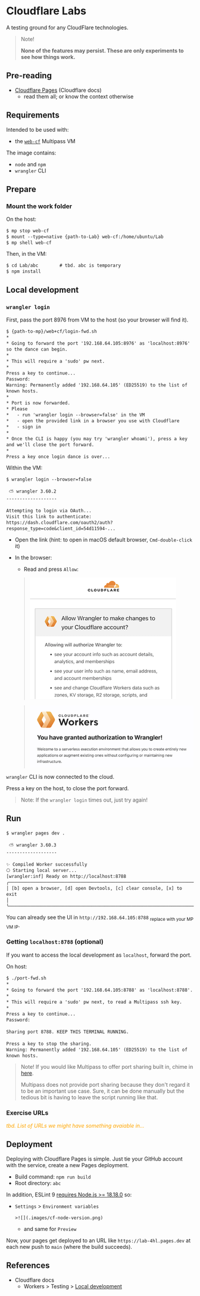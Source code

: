 # Cloudflare Labs

A testing ground for any CloudFlare technologies.

>Note!
>
>**None of the features may persist. These are only experiments to see how things work.**

## Pre-reading

- [Cloudflare Pages](https://developers.cloudflare.com/pages/) (Cloudflare docs)
   - read them all; or know the context otherwise

<!--
- Workers > [Wrangler](https://developers.cloudflare.com/workers/wrangler/) 
-->

## Requirements

Intended to be used with:

- the [`web-cf`](https://github.com/akauppi/mp/tree/main/web%2Bcf) Multipass VM

The image contains:

- `node` and `npm`
- `wrangler` CLI


<!--developed on:

- macOS 14.5
- Multipass 1.14.0-rc1
-->

## Prepare

### Mount the work folder

On the host:

```
$ mp stop web-cf
$ mount --type=native {path-to-Lab} web-cf:/home/ubuntu/Lab
$ mp shell web-cf
```

Then, in the VM:

```
$ cd Lab/abc		# tbd. abc is temporary
$ npm install
```

<!-- REMOVE #later; not this way!
```
$ npm run dev
...
  VITE v5.2.12  ready in 9708 ms

  ➜  Local:   http://localhost:5173/
  ➜  Network: http://192.168.64.102:5173/
  ➜  press h + enter to show help
```

Here, the actual IP always works *(hint: Cmd-double click it on Mac)*.

>Hint: If you want also `localhost:5173` to work like the development happened indeed on the host (which it doesn't), run `./port-fwd.sh` (asks for `sudo` pw). [Multipass does not have built-in port forwarding](https://github.com/canonical/multipass/issues/309) - otherwise we'd use it, instead.
-->


## Local development

### `wrangler login`

First, pass the port 8976 from VM to the host (so your browser will find it).

```
$ {path-to-mp}/web+cf/login-fwd.sh 
*
* Going to forward the port '192.168.64.105:8976' as 'localhost:8976' so the dance can begin.
*
* This will require a 'sudo' pw next.
*
Press a key to continue...
Password:
Warning: Permanently added '192.168.64.105' (ED25519) to the list of known hosts.
*
* Port is now forwarded.
* Please
*   - run 'wrangler login --browser=false' in the VM
*   - open the provided link in a browser you use with Cloudflare
*   - sign in
*
* Once the CLI is happy (you may try 'wrangler whoami'), press a key and we'll close the port forward.
*
Press a key once login dance is over...
```

Within the VM:

```
$ wrangler login --browser=false

 ⛅️ wrangler 3.60.2
-------------------

Attempting to login via OAuth...
Visit this link to authenticate: https://dash.cloudflare.com/oauth2/auth?response_type=code&client_id=54d11594-...
```

- Open the link (hint: to open in macOS default browser, `Cmd-double-click` it)

- In the browser:

   - Read and press `Allow`:

   >![](.images/cf-login.png)
   
   >![](.images/wrangler-welcome.png)

`wrangler` CLI is now connected to the cloud.

Press a key on the host, to close the port forward.

>Note: If the `wrangler login` times out, just try again!



## Run

```
$ wrangler pages dev .

 ⛅️ wrangler 3.60.3
-------------------

✨ Compiled Worker successfully
⎔ Starting local server...
[wrangler:inf] Ready on http://localhost:8788
╭──────────────────────────────────────────────────────────────────────────────────────────────────────────────────────────────────────────────────────────────────────────────────────────╮
│ [b] open a browser, [d] open Devtools, [c] clear console, [x] to exit                                                                                                                    │
╰─────────────────────────────────────────────────────────────────────────────────────────────────────────────────────────────────
```

You can already see the UI in `http://192.168.64.105:8788` <sub>replace with your MP VM IP</sub>.

### Getting `localhost:8788` (optional)

If you want to access the local development as `localhost`, forward the port.

On host:

```
$ ./port-fwd.sh 
*
* Going to forward the port '192.168.64.105:8788' as 'localhost:8788'.
*
* This will require a 'sudo' pw next, to read a Multipass ssh key.
*
Press a key to continue...
Password:

Sharing port 8788. KEEP THIS TERMINAL RUNNING.

Press a key to stop the sharing.
Warning: Permanently added '192.168.64.105' (ED25519) to the list of known hosts.
```

>Note! 
>If you would like Multipass to offer port sharing built in, chime in [here](https://github.com/canonical/multipass/issues/309).
>
>Multipass does not provide port sharing because they don't regard it to be an important use case. Sure, it can be done manually but the tedious bit is having to leave the script running like that.


### Exercise URLs

<font color=orange>*tbd. List of URLs we might have something avaiable in...*</font>


## Deployment

Deploying with Cloudflare Pages is simple. Just tie your GitHub account with the service, create a new Pages deployment.

- Build command: `npm run build`
- Root directory: `abc`

In addition, ESLint 9 [requires Node.js >= 18.18.0](https://eslint.org/blog/2024/04/eslint-v9.0.0-released/#node.js-%3C-v18.18.0%2C-v19-no-longer-supported) so:

- `Settings` > `Environment variables`

      >![](.images/cf-node-version.png)
      
   - and same for `Preview`

Now, your pages get deployed to an URL like `https://lab-4hl.pages.dev` at each new push to `main` (where the build succeeds).




## References

- Cloudflare docs
   - Workers > Testing > [Local development](https://developers.cloudflare.com/workers/testing/local-development/)
